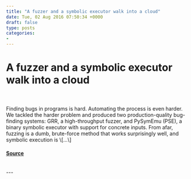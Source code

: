 ```yaml
---
title: "A fuzzer and a symbolic executor walk into a cloud"
date: Tue, 02 Aug 2016 07:50:34 +0000
draft: false
type: posts
categories: 
- 
---
```

# A fuzzer and a symbolic executor walk into a cloud

<br/>

<br/>
Finding bugs in programs is hard. Automating the process is even harder. We tackled the harder problem and produced two production-quality bug-finding systems: GRR, a high-throughput fuzzer, and PySymEmu (PSE), a binary symbolic executor with support for concrete inputs. From afar, fuzzing is a dumb, brute-force method that works surprisingly well, and symbolic execution is \[…\]

#### [Source](https://blog.trailofbits.com/2016/08/02/engineering-solutions-to-hard-program-analysis-problems/)

<br/>
---
